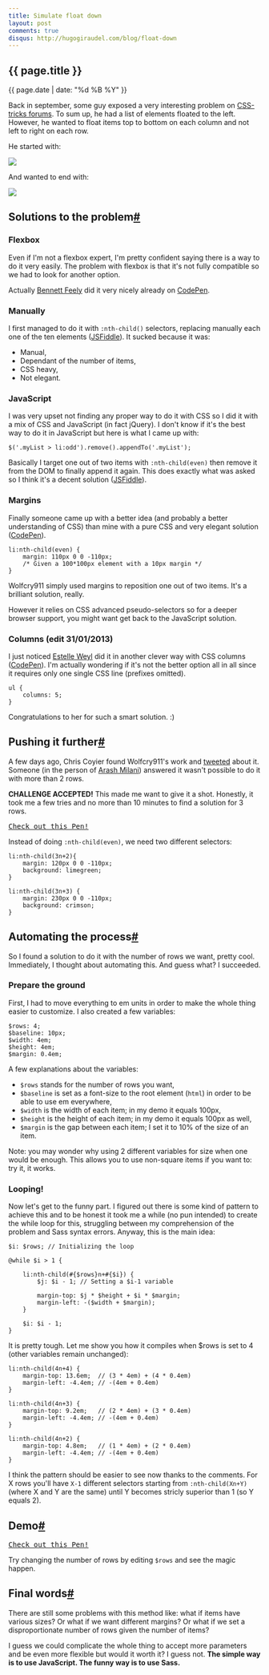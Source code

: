 ```yaml
---
title: Simulate float down
layout: post
comments: true
disqus: http://hugogiraudel.com/blog/float-down
---
```

<section>
<h1>{{ page.title }}</h1>
<p class="date">{{ page.date | date: "%d %B %Y" }}</p>

<p>Back in september, some guy exposed a very interesting problem on <a href="http://css-tricks.com/forums/discussion/19610/float-items">CSS-tricks forums</a>. To sum up, he had a list of elements floated to the left. However, he wanted to float items top to bottom on each column and not left to right on each row.</p>

<p>He started with:</p>
<img src="http://img401.imageshack.us/img401/4723/98791854.jpg">

<p>And wanted to end with:</p>
<img src="http://imageshack.us/scaled/landing/88/51843399.jpg">


</section>

<section id="solutions">
<h2>Solutions to the problem<a href="#solutions" class="section-anchor">#</a></h2>

<h3>Flexbox</h3>

<p>Even if I'm not a flexbox expert, I'm pretty confident saying there is a way to do it very easily. The problem with flexbox is that it's not fully compatible so we had to look for another option.</p>

<p>Actually <a href="http://twitter.com/bennettfeely">Bennett Feely</a> did it very nicely already on <a href="http://codepen.io/bennettfeely/pen/firxL">CodePen</a>.</p>

<h3>Manually</h3>

<p>I first managed to do it with <code>:nth-child()</code> selectors, replacing manually each one of the ten elements (<a href="http://jsfiddle.net/VAdT3/1/">JSFiddle</a>). It sucked because it was:</p>

<ul>
<li>Manual,</li>
<li>Dependant of the number of items,</li>
<li>CSS heavy,</li>
<li>Not elegant.</li>
</ul>

<h3>JavaScript</h3>

<p>I was very upset not finding any proper way to do it with CSS so I did it with a mix of CSS and JavaScript (in fact jQuery). I don't know if it's the best way to do it in JavaScript but here is what I came up with:</p>

<pre><code class="language-javascript">$('.myList > li:odd').remove().appendTo('.myList');</code></pre>

<p>Basically I target one out of two items with <code>:nth-child(even)</code> then remove it from the DOM to finally append it again. This does exactly what was asked so I think it's a decent solution (<a href="http://jsfiddle.net/VAdT3/6/">JSFiddle</a>).</p>

<h3>Margins</h3>

<p>Finally someone came up with a better idea (and probably a better understanding of CSS) than mine with a pure CSS and very elegant solution (<a href="http://codepen.io/wolfcry911/pen/IkBbu">CodePen</a>).</p>

<pre><code class="language-css">li:nth-child(even) {
	margin: 110px 0 0 -110px; 
	/* Given a 100*100px element with a 10px margin */
}</code></pre>

<p>Wolfcry911 simply used margins to reposition one out of two items. It's a brilliant solution, really.</p>

<p>However it relies on CSS advanced pseudo-selectors so for a deeper browser support, you might want get back to the JavaScript solution.</p>

<h3>Columns (edit 31/01/2013)</h3>

<p>I just noticed <a href="http://codepen.io/estelle">Estelle Weyl</a> did it in another clever way with CSS columns (<a href="http://codepen.io/estelle/pen/zkjrn">CodePen</a>). I'm actually wondering if it's not the better option all in all since it requires only one single CSS line (prefixes omitted).</p> 

<pre><code class="language-css">ul {
	columns: 5;
}</code></pre>

<p>Congratulations to her for such a smart solution. :)</p>

</section>

<section id="moar">
<h2>Pushing it further<a href="#moar" class="section-anchor">#</a></h2>

<p>A few days ago, Chris Coyier found Wolfcry911's work and <a href="https://twitter.com/chriscoyier/status/295223893516500993">tweeted</a> about it. Someone (in the person of <a href="http://twitter.com/arashmilan">Arash Milani</a>) answered it wasn't possible to do it with more than 2 rows.</p>

<p><strong>CHALLENGE ACCEPTED!</strong> This made me want to give it a shot. Honestly, it took me a few tries and no more than 10 minutes to find a solution for 3 rows.</p>	

<pre class="codepen" data-height="450" data-type="result" data-href="DoAIB" data-user="HugoGiraudel" data-safe="true"><code></code><a href="http://codepen.io/HugoGiraudel/pen/DoAIB">Check out this Pen!</a></pre>

<p>Instead of doing <code>:nth-child(even)</code>, we need two different selectors:</p>

<pre><code class="language-css">li:nth-child(3n+2){
	margin: 120px 0 0 -110px;
	background: limegreen;
}

li:nth-child(3n+3) {
	margin: 230px 0 0 -110px;
	background: crimson;
}</code></pre>

</section>

<section id="sass">
<h2>Automating the process<a href="#sass" class="section-anchor">#</a></h2>

<p>So I found a solution to do it with the number of rows we want, pretty cool. Immediately, I thought about automating this. And guess what? I succeeded.</p>

<h3>Prepare the ground</h3>

<p>First, I had to move everything to em units in order to make the whole thing easier to customize. I also created a few variables:</p>

<pre><code class="language-css">$rows: 4; 
$baseline: 10px;
$width: 4em;
$height: 4em;
$margin: 0.4em;</code></pre>

<p>A few explanations about the variables:</p>

<ul>
<li><code>$rows</code> stands for the number of rows you want,</li>
<li><code>$baseline</code> is set as a font-size to the root element (<code>html</code>) in order to be able to use em everywhere,</li>
<li><code>$width</code> is the width of each item; in my demo it equals 100px,</li>
<li><code>$height</code> is the height of each item; in my demo it equals 100px as well,</li>
<li><code>$margin</code> is the gap between each item; I set it to 10% of the size of an item.</li>
</ul>

<p class="note">Note: you may wonder why using 2 different variables for size when one would be enough. This allows you to use non-square items if you want to: try it, it works.</em></p>

<h3>Looping!</h3>

<p>Now let's get to the funny part. I figured out there is some kind of pattern to achieve this and to be honest it took me a while (no pun intended) to create the while loop for this, struggling between my comprehension of the problem and Sass syntax errors. Anyway, this is the main idea:</p>

<pre><code class="language-javascript">$i: $rows; // Initializing the loop

@while $i &gt; 1 {

	li:nth-child(#{$rows}n+#{$i}) {
		$j: $i - 1; // Setting a $i-1 variable

		margin-top: $j * $height + $i * $margin;
		margin-left: -($width + $margin);
	}

	$i: $i - 1;
}</code></pre>

<p>It is pretty tough. Let me show you how it compiles when $rows is set to 4 (other variables remain unchanged):</p>

<pre><code class="language-css">li:nth-child(4n+4) {
	margin-top: 13.6em;  // (3 * 4em) + (4 * 0.4em)
	margin-left: -4.4em; // -(4em + 0.4em)
}

li:nth-child(4n+3) {
	margin-top: 9.2em;   // (2 * 4em) + (3 * 0.4em)
	margin-left: -4.4em; // -(4em + 0.4em)
}

li:nth-child(4n+2) {
	margin-top: 4.8em;   // (1 * 4em) + (2 * 0.4em)
	margin-left: -4.4em; // -(4em + 0.4em)
}</code></pre>

<p>I think the pattern should be easier to see now thanks to the comments. For X rows you'll have <code>X-1</code> different selectors starting from <code>:nth-child(Xn+Y)</code> (where X and Y are the same) until Y becomes stricly superior than 1 (so Y equals 2).</p>

</section>

<section id="demo">
<h2>Demo<a href="#demo" class="section-anchor">#</a></h2>

<pre class="codepen" data-height="530" data-type="result" data-href="AxmBK" data-user="HugoGiraudel" data-safe="true"><code></code><a href="http://codepen.io/HugoGiraudel/pen/AxmBK">Check out this Pen!</a></pre>

<p>Try changing the number of rows by editing <code>$rows</code> and see the magic happen.</p>
</section>

<section id="final-words">
<h2>Final words<a href="#final-words" class="section-anchor">#</a></h2>

<p>There are still some problems with this method like: what if items have various sizes? Or what if we want different margins? Or what if we set a disproportionate number of rows given the number of items?</p>

<p>I guess we could complicate the whole thing to accept more parameters and be even more flexible but would it worth it? I guess not. <strong>The simple way is to use JavaScript. The funny way is to use Sass.</strong></p>
</section>
<script async src="http://codepen.io/assets/embed/ei.js"></script>